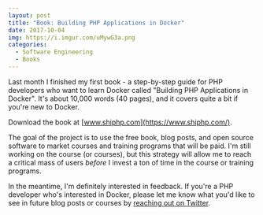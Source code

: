 ```yaml
---
layout: post
title: "Book: Building PHP Applications in Docker"
date: 2017-10-04
img: https://i.imgur.com/uMywG3a.png
categories:
  - Software Engineering
  - Books
---
```

Last month I finished my first book - a step-by-step guide for PHP developers who want to learn Docker called "Building PHP Applications in Docker". It's about 10,000 words (40 pages), and it covers quite a bit if you're new to Docker.

Download the book at [www.shiphp.com](https://www.shiphp.com/).

The goal of the project is to use the free book, blog posts, and open source software to market courses and training programs that will be paid. I'm still working on the course (or courses), but this strategy will allow me to reach a critical mass of users _before_ I invest a ton of time in the course or training programs.

In the meantime, I'm definitely interested in feedback. If you're a PHP developer who's interested in Docker, please let me know what you'd like to see in future blog posts or courses by [reaching out on Twitter](https://twitter.com/karllhughes).
